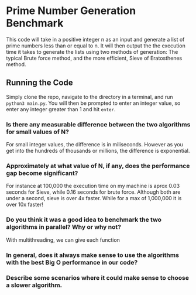 # Prime Number Generation Benchmark

This code will take in a positive integer n as an input and generate a list of prime numbers less than or equal to n.
It will then output the the execution time it takes to generate the lists using two methods of generation: The typical Brute force method, and the more efficient, Sieve of Eratosthenes method.

## Running the Code

Simply clone the repo, navigate to the directory in a terminal, and run `python3 main.py`. You will then be prompted to enter an integer value, so enter any integer greater than 1 and hit `enter`.

### Is there any measurable difference between the two algorithms for small values of N?

For small integer values, the difference is in miliseconds. However as you get into the hundreds of thousands or millions, the difference is exponential.

### Approximately at what value of N, if any, does the performance gap become significant?

For instance at 100,000 the execution time on my machine is aprox 0.03 seconds for Sieve, while 0.16 seconds for brute force. Although both are under a second, sieve is over 4x faster. While for a max of 1,000,000 it is over 10x faster!

### Do you think it was a good idea to benchmark the two algorithms in parallel? Why or why not?

With multithreading, we can give each function

### In general, does it always make sense to use the algorithms with the best Big O performance in our code?

### Describe some scenarios where it could make sense to choose a slower algorithm.
